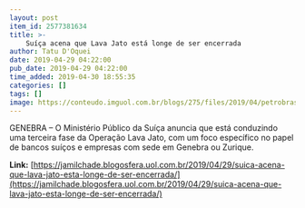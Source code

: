 ```yaml
---
layout: post
item_id: 2577381634
title: >-
    Suíça acena que Lava Jato está longe de ser encerrada
author: Tatu D'Oquei
date: 2019-04-29 04:22:00
pub_date: 2019-04-29 04:22:00
time_added: 2019-04-30 18:55:35
categories: []
tags: []
image: https://conteudo.imguol.com.br/blogs/275/files/2019/04/petrobras-fachada-predio-sede-1547476468493_v2_1920x1280-615x300.jpg
---
```


GENEBRA – O Ministério Público da Suíça anuncia que está conduzindo uma terceira fase da Operação Lava Jato, com um foco específico no papel de bancos suíços e empresas com sede em Genebra ou Zurique.

**Link:** [https://jamilchade.blogosfera.uol.com.br/2019/04/29/suica-acena-que-lava-jato-esta-longe-de-ser-encerrada/](https://jamilchade.blogosfera.uol.com.br/2019/04/29/suica-acena-que-lava-jato-esta-longe-de-ser-encerrada/)

